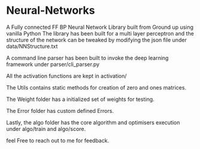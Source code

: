 # Neural-Networks
A Fully connected FF BP Neural Network Library built from Ground up using vanilla Python
The library has been built for a multi layer perceptron and the structure of the network can be tweaked 
by modifying the json file under data/NNStructure.txt

A command line parser has been built to invoke the deep learning framework under parser/cli_parser.py 

All the activation functions are kept in activation/

The Utils contains static methods for creation of zero and ones matrices.

The Weight folder has a initialized set of weights for testing.

The Error folder has custom defined Errors.


Lastly, the algo folder has the core algorithm and optimisers execution under algo/train and algo/score.


feel Free to reach out to me  for feedback.
